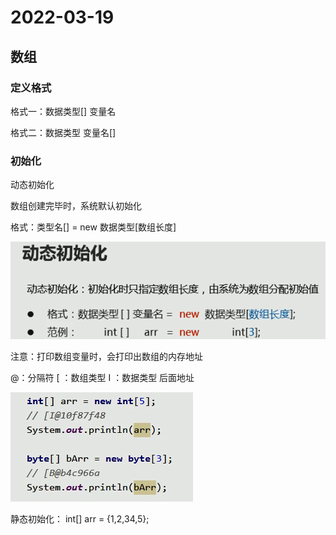 # 2022-03-19

## 数组

### 定义格式
格式一：数据类型[]      变量名

格式二：数据类型        变量名[]





### 初始化
动态初始化

数组创建完毕时，系统默认初始化

格式：类型名[]  = new 数据类型[数组长度]

![](vx_images/138312609233178.png)

注意：打印数组变量时，会打印出数组的内存地址

@：分隔符
[  ：数组类型
I  ：数据类型
后面地址

![](vx_images/528192809229042.png)

静态初始化：
int[] arr = {1,2,34,5};